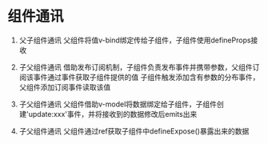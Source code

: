 # 组件通讯
1.  父子组件通讯
 父组件将值v-bind绑定传给子组件，子组件使用defineProps接收

2. 子父组件通讯
  借助发布订阅机制，子组件负责发布事件并携带参数，父组件订阅该事件通过事件获取子组件提供的值
  子组件触发添加含有参数的分布事件，父组件添加订阅事件读取该值

3. 子父组件通讯
  父组件借助v-model将数据绑定给子组件，子组件创建'update:xxx'事件，并将接收到的数据修改后emits出来

4. 子父组件通讯
  父组件通过ref获取子组件中defineExpose()暴露出来的数据